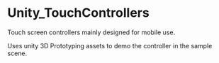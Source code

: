 # Unity_TouchControllers
 Touch screen controllers mainly designed for mobile use.

Uses unity 3D Prototyping assets to demo the controller in the sample scene.
